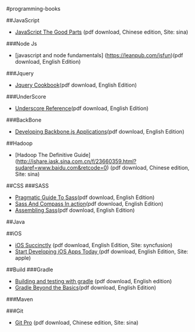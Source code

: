 #programming-books

##JavaScript
* [JavaScript The Good Parts](http://ishare.iask.sina.com.cn/f/10865308.html) (pdf download, Chinese edition, Site: sina)

###Node Js
* [javascript and node fundamentals] (https://leanpub.com/jsfun)(pdf download, English Edition)

###Jquery
* [Jquery Cookbook](http://listic.ru/jQuery_Cookbook.pdf)(pdf download, English Edition)

###UnderScore
* [Underscore Reference](http://autotelicum.github.io/Smooth-CoffeeScript/literate/underscore.pdf)(pdf download, English Edition)

###BackBone
* [Developing Backbone.js Applications](http://www.it-ebooks.info/book/2330/)(pdf download, English Edition)

##Hadoop
* [Hadoop The Definitive Guide] (http://ishare.iask.sina.com.cn/f/23660359.html?sudaref=www.baidu.com&retcode=0) (pdf download, Chinese edition, Site: sina)

##CSS
###SASS
* [Pragmatic Guide To Sass](http://soyouregoingtoafestival.com/books/pragmatic-guide-to-sass.p1_0.pdf)(pdf download, English Edition)
* [Sass And Compass In action](http://manning.com/netherland/SaCiA_meap_ch01.pdf)(pdf download, English Edition)
* [Assembling Sass](http://courseware.codeschool.com/assembling_sass_part_2_slides.pdf)(pdf download, English Edition)

##Java

##iOS
* [iOS Succinctly](http://www.syncfusion.com/resources/techportal/ebooks/ios) (pdf download, English Edition, Site: syncfusion)
* [Start Developing iOS Apps Today ](https://developer.apple.com/library/ios/referencelibrary/GettingStarted/RoadMapiOS/RoadMapiOS.pdf) (pdf download, English Edition, Site: apple)

##Build
###Gradle
* [Building and testing with gradle](http://www.gradleware.com/registered-access?content=books%2Fbuilding-and-testing%2F) (pdf download, English edition)
* [Gradle Beyond the Basics](http://it-ebooks.info/book/2596/)(pdf download, English Edition)

###Maven

###Git
* [Git Pro](http://ishare.iask.sina.com.cn/f/16096245.html) (pdf download, Chinese edition, Site: sina)


